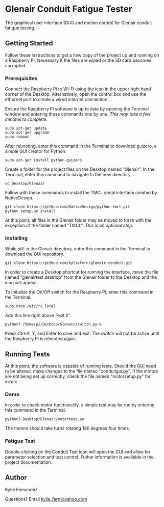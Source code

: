# Glenair Conduit Fatigue Tester

The graphical user interface (GUI) and motion control for Glenair conduit fatigue testing.

## Getting Started

Follow these instructions to get a new copy of the project up and running on a Raspberry Pi. Necessary if the files are wiped or the SD card becomes corrupted.

### Prerequisites

Connect the Raspberry Pi to Wi-Fi using the icon in the upper right hand corner of the Desktop. Alternatively, open the control box and use the ethernet port to create a wired internet connection.

Ensure the Raspberry Pi software is up to date by opening the Terminal window and entering these commands one by one. _This may take a few minutes to complete._

    sudo apt-get update
    sudo apt-get upgrade
    sudo reboot

After rebooting, enter this command in the Terminal to download guizero, a simple GUI creator for Python.

    sudo apt-get install python-guizero

Create a folder for the project files on the Desktop named "Glenair". In the Terminal, enter this command to navigate to the new directory.

    cd Desktop/Glenair

Follow with these commands to install the TMCL serial interface created by NativeDesign.

    git clone https://github.com/NativeDesign/python-tmcl.git
    python setup.py install
    
At this point, all files in the Glenair folder may be moved to trash with the exception of the folder named "TMCL". _This is an optional step._
    
### Installing

While still in the Glenair directory, enter this command in the Terminal to download the GUI repository.

    git clone https://github.com/kyliefern/glenair-conduit.git

In order to create a Desktop shortcut for running the interface, move the file named "glenairtest.desktop" from the Glenair folder to the Desktop and the icon will appear.

To initialize the On/Off switch for the Raspberry Pi, enter this command in the Terminal.

    sudo nano /etc/rc.local
    
Add this line right above "exit 0".

    python3 /home/pi/Desktop/Glenair/switch.py &
    
Press Ctrl-X, Y, and Enter to save and exit. The switch will not be active until the Raspberry Pi is rebooted again.

## Running Tests

At this point, the software is capable of running tests. Should the GUI need to be altered, make changes to the file named "conduitgui.py". If the motors are not being set up correctly, check the file named "motorsetup.py" for errors.

### Demo

In order to check motor functionality, a simple test may be run by entering this command in the Terminal.

    python3 Desktop/Glenair/motortest.py
    
The motors should take turns rotating 180 degrees four times.

### Fatigue Test

Double-clicking on the Conduit Test icon will open the GUI and allow for parameter selection and test control. Futher information is available in the project documentation.

## Author

Kylie Fernandez

Questions? Email kylie_fern@yahoo.com
